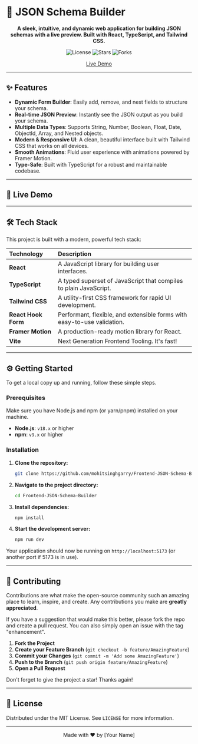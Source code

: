 # 📝 JSON Schema Builder

<div align="center">

**A sleek, intuitive, and dynamic web application for building JSON schemas with a live preview. Built with React, TypeScript, and Tailwind CSS.**

</div>

<p align="center">
  <img src="https://img.shields.io/github/license/mohitsinghgarry/Frontend-JSON-Schema-Builder?style=for-the-badge" alt="License">
  <img src="https://img.shields.io/github/stars/mohitsinghgarry/Frontend-JSON-Schema-Builder?style=for-the-badge&logo=github" alt="Stars">
  <img src="https://img.shields.io/github/forks/mohitsinghgarry/Frontend-JSON-Schema-Builder?style=for-the-badge&logo=github" alt="Forks">
</p>

<p align="center">
  <a href="https://json-schema-builder-assignment.netlify.app/">Live Demo</a>
</p>

---

## ✨ Features

* **Dynamic Form Builder**: Easily add, remove, and nest fields to structure your schema.
* **Real-time JSON Preview**: Instantly see the JSON output as you build your schema.
* **Multiple Data Types**: Supports String, Number, Boolean, Float, Date, ObjectId, Array, and Nested objects.
* **Modern & Responsive UI**: A clean, beautiful interface built with Tailwind CSS that works on all devices.
* **Smooth Animations**: Fluid user experience with animations powered by Framer Motion.
* **Type-Safe**: Built with TypeScript for a robust and maintainable codebase.

---

## 🚀 Live Demo

[<!-- [**Try it out here!**](YOUR_DEMO_LINK) -->](https://github.com/user-attachments/assets/da3ce334-992c-46cf-80de-66c6c1a43df3)

---

## 🛠️ Tech Stack

This project is built with a modern, powerful tech stack:

| Technology | Description |
| :--- | :--- |
| **React** | A JavaScript library for building user interfaces. |
| **TypeScript** | A typed superset of JavaScript that compiles to plain JavaScript. |
| **Tailwind CSS** | A utility-first CSS framework for rapid UI development. |
| **React Hook Form** | Performant, flexible, and extensible forms with easy-to-use validation. |
| **Framer Motion** | A production-ready motion library for React. |
| **Vite** | Next Generation Frontend Tooling. It's fast! |

---

## ⚙️ Getting Started

To get a local copy up and running, follow these simple steps.

### Prerequisites

Make sure you have Node.js and npm (or yarn/pnpm) installed on your machine.

* **Node.js**: `v18.x` or higher
* **npm**: `v9.x` or higher

### Installation

1.  **Clone the repository:**
    ```sh
    git clone https://github.com/mohitsinghgarry/Frontend-JSON-Schema-Builder.git
    ```
2.  **Navigate to the project directory:**
    ```sh
    cd Frontend-JSON-Schema-Builder
    ```
3.  **Install dependencies:**
    ```sh
    npm install
    ```
4.  **Start the development server:**
    ```sh
    npm run dev
    ```

Your application should now be running on `http://localhost:5173` (or another port if 5173 is in use).

---

## 🤝 Contributing

Contributions are what make the open-source community such an amazing place to learn, inspire, and create. Any contributions you make are **greatly appreciated**.

If you have a suggestion that would make this better, please fork the repo and create a pull request. You can also simply open an issue with the tag "enhancement".

1.  **Fork the Project**
2.  **Create your Feature Branch** (`git checkout -b feature/AmazingFeature`)
3.  **Commit your Changes** (`git commit -m 'Add some AmazingFeature'`)
4.  **Push to the Branch** (`git push origin feature/AmazingFeature`)
5.  **Open a Pull Request**

Don't forget to give the project a star! Thanks again!

---

## 📜 License

Distributed under the MIT License. See `LICENSE` for more information.

---

<p align="center">
  Made with ❤️ by [Your Name]
</p>
